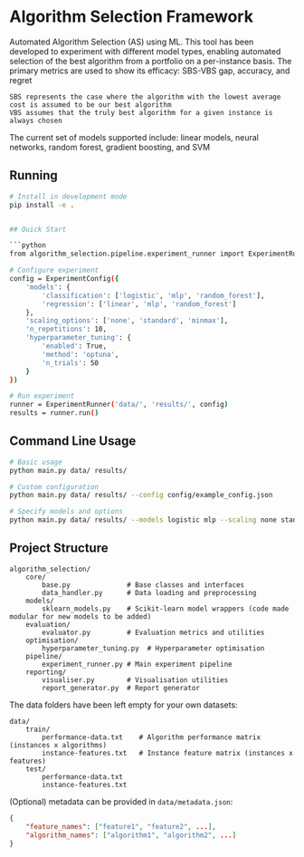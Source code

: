 # Algorithm Selection Framework

Automated Algorithm Selection (AS) using ML. This tool has been developed to experiment with different model types, enabling automated selection of the best algorithm from a portfolio on a per-instance basis. 
The primary metrics are used to show its efficacy: SBS-VBS gap, accuracy, and regret

    SBS represents the case where the algorithm with the lowest average cost is assumed to be our best algorithm
    VBS assumes that the truly best algorithm for a given instance is always chosen

The current set of models supported include: linear models, neural networks, random forest, gradient boosting, and SVM

## Running

```bash
# Install in development mode
pip install -e .


## Quick Start

```python
from algorithm_selection.pipeline.experiment_runner import ExperimentRunner, ExperimentConfig

# Configure experiment
config = ExperimentConfig({
    'models': {
        'classification': ['logistic', 'mlp', 'random_forest'],
        'regression': ['linear', 'mlp', 'random_forest']
    },
    'scaling_options': ['none', 'standard', 'minmax'],
    'n_repetitions': 10,
    'hyperparameter_tuning': {
        'enabled': True,
        'method': 'optuna',
        'n_trials': 50
    }
})

# Run experiment
runner = ExperimentRunner('data/', 'results/', config)
results = runner.run()
```

## Command Line Usage

```bash
# Basic usage
python main.py data/ results/

# Custom configuration
python main.py data/ results/ --config config/example_config.json

# Specify models and options
python main.py data/ results/ --models logistic mlp --scaling none standard --repetitions 5
```

## Project Structure

```
algorithm_selection/
    core/
        base.py              # Base classes and interfaces
        data_handler.py      # Data loading and preprocessing
    models/
        sklearn_models.py    # Scikit-learn model wrappers (code made modular for new models to be added)
    evaluation/
        evaluator.py         # Evaluation metrics and utilities
    optimisation/
        hyperparameter_tuning.py  # Hyperparameter optimisation
    pipeline/
        experiment_runner.py # Main experiment pipeline
    reporting/
        visualiser.py        # Visualisation utilities
        report_generator.py  # Report generator
```

The data folders have been left empty for your own datasets:

```
data/
    train/
        performance-data.txt    # Algorithm performance matrix (instances x algorithms)
        instance-features.txt   # Instance feature matrix (instances x features)
    test/
        performance-data.txt
        instance-features.txt
```

(Optional) metadata can be provided in `data/metadata.json`:

```json
{
    "feature_names": ["feature1", "feature2", ...],
    "algorithm_names": ["algorithm1", "algorithm2", ...]
}
```
